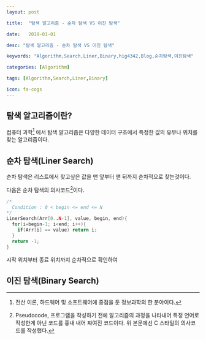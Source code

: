 ```yaml
---
layout: post
title:  "탐색 알고리즘 - 순차 탐색 VS 이진 탐색"
date:   2019-01-01
desc: "탐색 알고리즘 - 순차 탐색 VS 이진 탐색"
keywords: "Algorithm,Search,Liner,Binary,hig4342,Blog,순차탐색,이진탐색"
categories: [Algorithm]
tags: [Algorithm,Search,Liner,Binary]
icon: fa-cogs
---
```


## 탐색 알고리즘이란?
컴퓨터 과학[^1] 에서 탐색 알고리즘은 다양한 데이터 구조에서 특정한 값의 유무나 위치를 찾는 알고리즘이다.

## 순차 탐색(Liner Search)
순차 탐색은 리스트에서 찾고싶은 값을 맨 앞부터 맨 뒤까지 순차적으로 찾는것이다.

다음은 순차 탐색의 의사코드[^2]이다.
```c
/*
  Condition : 0 < begin <= end <= N
*/
LinerSearch(Arr[0..N-1], value, begin, end){
  for(i=begin-1; i<end; i++){
    if(Arr[i] == value) return i;
  }
  return -1;
}
```

시작 위치부터 종료 위치까지 순차적으로 확인하여

## 이진 탐색(Binary Search)

[^1]: 전산 이론, 하드웨어 및 소프트웨어에 중점을 둔 정보과학의 한 분야이다.
[^2]: Pseudocode, 프로그램을 작성하기 전에 알고리즘의 과정을 나타내어 특정 언어로 작성한게 아닌 코드를 흉내 내어 짜여진 코드이다. 위 본문에선 C 스타일의 의사코드를 작성했다.
